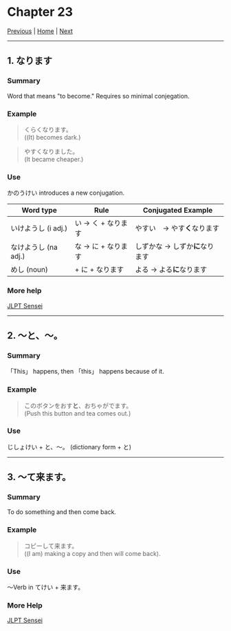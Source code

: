 # Chapter 23
[Previous](https://codywahl.github.io/JapaneseLanguageSchoolNotes/pages/22) | [Home](https://codywahl.github.io/JapaneseLanguageSchoolNotes) | [Next](https://codywahl.github.io/JapaneseLanguageSchoolNotes/pages/24)
* * *

## 1. なります
### Summary  

Word that means "to become." Requires so minimal conjegation. 

### Example  


> くらくなります。   
> ((It) becomes dark.)  

> やすくなりました。   
> (It became cheaper.)

### Use

かのうけい introduces a new conjugation. 

Word type | Rule | Conjugated Example
------------ | ------------- | -------------
いけようし (i adj.) | い -> く + なります | やすい　-> やす**く**なります
なけようし (na adj.) | な -> に + なります | しずかな -> しずか**に**なります
めし (noun) | + に + なります | よる -> よる**に**なります

### More help
[JLPT Sensei](https://jlptsensei.com/learn-japanese-grammar/%e3%81%aa%e3%82%8b-naru/)

* * *
## 2. ～と、～。
### Summary

「This」 happens, then 「this」 happens because of it. 

### Example


> このボタンをおす**と**、おちゃがでます。   
> (Push this button and tea comes out.)  

### Use
じしょけい + と、～。
(dictionary form + と)

* * *
## 3. ～て来ます。
### Summary

To do something and then come back.

### Example

> コピーして来ます。   
> ((I am) making a copy and then will come back).

### Use
～Verb in てけい + 来ます。

### More Help
[JLPT Sensei](https://jlptsensei.com/learn-japanese-grammar/%e3%81%a6%e3%81%8f%e3%82%8b-te-kuru-%e3%81%a6%e3%81%8d%e3%81%be%e3%81%99-te-kimasu/)